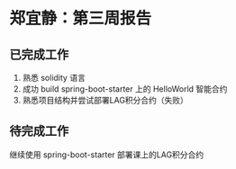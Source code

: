 # 郑宜静：第三周报告

## 已完成工作

1. 熟悉 solidity 语言
2. 成功 build spring-boot-starter 上的 HelloWorld 智能合约
3. 熟悉项目结构并尝试部署LAG积分合约（失败）

## 待完成工作

继续使用 spring-boot-starter 部署课上的LAG积分合约
